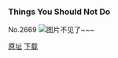 ### Things You Should Not Do
No.2669
![图片不见了~~~](https://imgs.xkcd.com/comics/things_you_should_not_do.png)

[原址](https://xkcd.com//2669) [下载](https://imgs.xkcd.com/comics/things_you_should_not_do.png)


